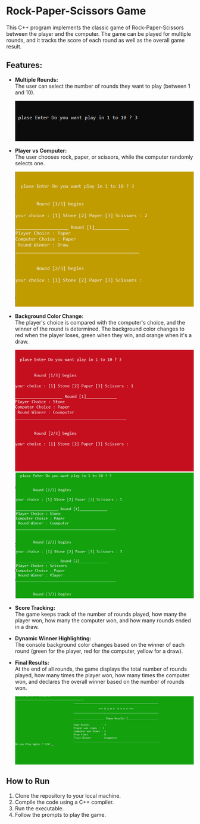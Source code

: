 # Rock-Paper-Scissors Game

This C++ program implements the classic game of Rock-Paper-Scissors between the player and the computer. The game can be played for multiple rounds, and it tracks the score of each round as well as the overall game result.

## Features:

- **Multiple Rounds:**  
  The user can select the number of rounds they want to play (between 1 and 10).

  ![Round Selection](image/s1.png)

- **Player vs Computer:**  
  The user chooses rock, paper, or scissors, while the computer randomly selects one.

  ![Player vs Computer](image/s2.png)

- **Background Color Change:**  
  The player's choice is compared with the computer's choice, and the winner of the round is determined. The background color changes to red when the player loses, green when they win, and orange when it's a draw.

  ![Background Color Change - Win](image/s3.png)  
  ![Background Color Change - Draw](image/s4.png)

- **Score Tracking:**  
  The game keeps track of the number of rounds played, how many the player won, how many the computer won, and how many rounds ended in a draw.

- **Dynamic Winner Highlighting:**  
  The console background color changes based on the winner of each round (green for the player, red for the computer, yellow for a draw).

- **Final Results:**  
  At the end of all rounds, the game displays the total number of rounds played, how many times the player won, how many times the computer won, and declares the overall winner based on the number of rounds won.

  ![Final Results](image/s5.png)

## How to Run

1. Clone the repository to your local machine.
2. Compile the code using a C++ compiler.
3. Run the executable.
4. Follow the prompts to play the game.
